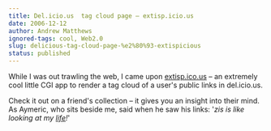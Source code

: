 ```yaml
---
title: Del.icio.us  tag cloud page – extisp.icio.us
date: 2006-12-12
author: Andrew Matthews
ignored-tags: cool, Web2.0
slug: delicious-tag-cloud-page-%e2%80%93-extispicious
status: published
---
```


While I was out trawling the web, I came upon [extisp.ico.us](http://kevan.org/extispicious.cgi?name=aabs) – an extremely cool little CGI app to render a tag cloud of a user's public links in del.icio.us.

Check it out on a friend's collection – it gives you an insight into their mind. As Aymeric, who sits beside me, said when he saw his links: '*zis is like looking at my [life](http://kevan.org/extispicious.cgi?name=aymericg)!*'
